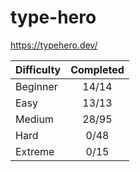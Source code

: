 # type-hero

<https://typehero.dev/>

| Difficulty | Completed |
| ---------- | :-------: |
| Beginner   |   14/14   |
| Easy       |   13/13   |
| Medium     |   28/95   |
| Hard       |   0/48    |
| Extreme    |   0/15    |
